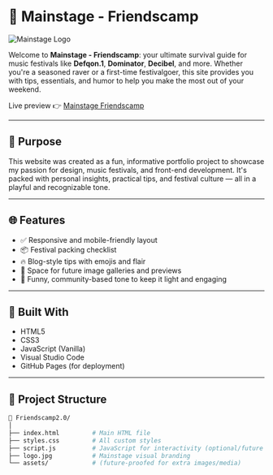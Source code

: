 # 🎪 Mainstage - Friendscamp

![Mainstage Logo](./logo.jpg)

Welcome to **Mainstage - Friendscamp**: your ultimate survival guide for music festivals like **Defqon.1**, **Dominator**, **Decibel**, and more. Whether you're a seasoned raver or a first-time festivalgoer, this site provides you with tips, essentials, and humor to help you make the most out of your weekend.

Live preview 👉 [Mainstage Friendscamp](https://opperdruif.github.io/Friendscamp2.0/index.html)

---

## 🎯 Purpose

This website was created as a fun, informative portfolio project to showcase my passion for design, music festivals, and front-end development. It's packed with personal insights, practical tips, and festival culture — all in a playful and recognizable tone.

---

## 🌐 Features

- ✅ Responsive and mobile-friendly layout  
- 📦 Festival packing checklist  
- 🔥 Blog-style tips with emojis and flair  
- 📸 Space for future image galleries and previews  
- 💬 Funny, community-based tone to keep it light and engaging  

---

## 🔧 Built With

- HTML5  
- CSS3  
- JavaScript (Vanilla)  
- Visual Studio Code  
- GitHub Pages (for deployment)

---

## 🧭 Project Structure

```bash
📁 Friendscamp2.0/
│
├── index.html         # Main HTML file
├── styles.css         # All custom styles
├── script.js          # JavaScript for interactivity (optional/future use)
├── logo.jpg           # Mainstage visual branding
└── assets/            # (future-proofed for extra images/media)
